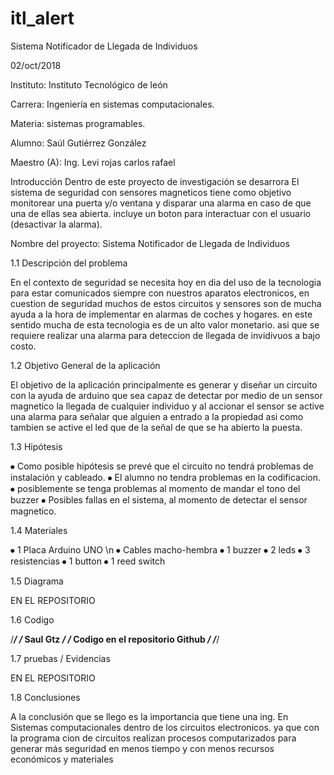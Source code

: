 # itl_alert
Sistema Notificador de Llegada de Individuos

02/oct/2018
 

Instituto: Instituto Tecnológico de león

Carrera: Ingeniería en sistemas computacionales. 

Materia: sistemas programables. 

Alumno: Saúl Gutiérrez González

Maestro (A): Ing. Levi rojas carlos rafael



Introducción 
Dentro de este proyecto de investigación se desarrora El sistema de seguridad con sensores magneticos tiene como objetivo
monitorear una puerta y/o ventana y disparar una alarma en caso de que una de ellas sea abierta. 
incluye un boton para interactuar con el usuario (desactivar la alarma).

Nombre del proyecto:
Sistema Notificador de Llegada de Individuos

1.1 Descripción del problema

En el contexto de seguridad se necesita hoy en dia del uso de la tecnologia para estar comunicados siempre con nuestros 
aparatos electronicos, en cuestion de seguridad muchos de estos circuitos y sensores son de mucha ayuda a la hora
de implementar en alarmas de coches y hogares. en este sentido mucha de esta tecnologia es de un alto valor monetario.
asi que se requiere realizar una alarma para deteccion de llegada de invidivuos a bajo costo.

1.2 Objetivo General de la aplicación

El objetivo de la aplicación principalmente es generar y diseñar un circuito con la ayuda de arduino 
que sea capaz de detectar por medio de un sensor magnetico la llegada de cualquier individuo y al accionar 
el sensor se active una alarma para señalar que alguien a entrado a la propiedad asi como tambien se active el led 
que de la señal de que se ha abierto la puesta.

1.3 Hipótesis

⦁	Como posible hipótesis se prevé que el circuito no tendrá problemas de instalación y cableado.
⦁	El alumno no tendra problemas en la codificacion.
⦁	posiblemente se tenga problemas al momento de mandar el tono del buzzer
⦁	Posibles fallas en el sistema, al momento de detectar el sensor magnetico.

1.4 Materiales

⦁	1 Placa Arduino UNO \n
⦁	Cables macho-hembra
⦁	1 buzzer
⦁	2 leds
⦁	3 resistencias
⦁	1 button
⦁	1 reed switch

1.5 Diagrama

EN EL REPOSITORIO

 
1.6 Codigo

/*******************/
/*    Saul Gtz    */
/*    Codigo en el repositorio Github    */
/*******************/



1.7 pruebas / Evidencias

EN EL REPOSITORIO

1.8 Conclusiones

A la conclusión que se llego es la importancia que tiene una ing. En Sistemas computacionales dentro de los circuitos electronicos. 
ya que  con la programa cion de circuitos realizan procesos computarizados para generar más seguridad  en menos tiempo
y con menos recursos económicos y materiales 





